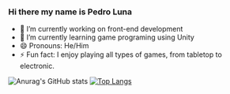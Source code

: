 ### Hi there my name is Pedro Luna

- 🔭 I’m currently working on front-end development
- 🌱 I’m currently learning game programing using Unity
- 😄 Pronouns: He/Him
- ⚡ Fun fact: I enjoy playing all types of games, from tabletop to electronic.


![Anurag's GitHub stats](https://github-readme-stats.vercel.app/api?username=pedrolunasr&count_private=true&theme=dracula)
[![Top Langs](https://github-readme-stats.vercel.app/api/top-langs/?username=pedrolunasr&theme=dracula)](https://github.com/anuraghazra/github-readme-stats)
